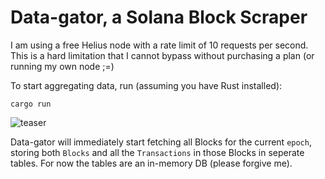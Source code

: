 # Data-gator, a Solana Block Scraper
I am using a free Helius node with a rate limit of 10 requests per second. This is a hard limitation that I cannot bypass without purchasing a plan (or running my own node ;=)

To start aggregating data, run (assuming you have Rust installed):
```
cargo run
```
![teaser](https://github.com/jonas089/solforge-interview-task/blob/master/resources/teaser.png)

Data-gator will immediately start fetching all Blocks for the current `epoch`, storing both `Blocks` and all the `Transactions` in those Blocks in seperate tables.
For now the tables are an in-memory DB (please forgive me).


